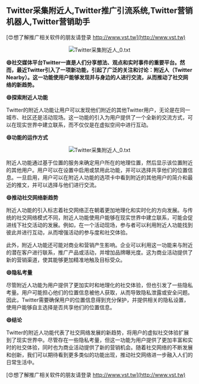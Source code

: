 ## **Twitter采集附近人,Twitter推广引流系统,Twitter营销机器人,Twitter营销助手**

[😍想了解推广相关软件的朋友请登录 http://www.vst.tw](http://www.vst.tw)

 <center><img src="https://vst.tw/MP4/tuiguang/png/0.png" alt="Twitter采集附近人_0.txt"></center>

**😄社交媒体平台Twitter一直是人们分享想法、观点和实时事件的重要平台。然而，最近Twitter引入了一项新功能，引起了广泛的关注和讨论：附近人（Twitter Nearby）。这一功能使用户能够发现并与身边的人进行交流，从而推动了社交网络的新趋势。**

**😄探索附近人功能**

Twitter的附近人功能让用户可以发现他们附近的其他Twitter用户，无论是在同一城市、社区还是活动现场。这一功能的引入为用户提供了一个全新的交流方式，可以在现实世界中建立联系，而不仅仅是在虚拟空间中进行互动。

**😄功能的运作方式**

 <center><img src="https://vst.tw/MP4/tuiguang/png/7.png" alt="Twitter采集附近人_0.txt"></center>

附近人功能通过基于位置的服务来确定用户所在的地理位置，然后显示该位置附近的其他用户。用户可以在设置中启用或禁用此功能，并可以选择共享他们的位置信息。一旦启用，用户可以在附近人功能的选项卡中看到附近的其他用户的简介和最近的推文，并可以选择与他们进行交流。

**😄推动社交网络新趋势**

附近人功能的引入标志着社交网络正在朝着更加地理化和实时化的方向发展。与传统的社交网络模式不同，附近人功能使用户能够在现实世界中建立联系，可能会促进线下社交活动的发展。例如，在一个活动现场，参与者可以利用附近人功能找到彼此并进行互动，从而增强活动的参与度和社交体验。

此外，附近人功能还可能对商业和营销产生影响。企业可以利用这一功能来与附近的潜在客户进行联系，推广产品或活动，并增加品牌曝光度。这为商业活动提供了新的营销渠道，使其能够更加精准地触及目标受众。

**😄隐私考量**

尽管附近人功能为用户提供了更加实时和地理化的社交体验，但也引发了一些隐私考量。用户可能担心他们的位置信息被他人获取，从而导致隐私泄露或安全问题。因此，Twitter需要确保用户的位置信息得到充分保护，并提供相关的隐私设置，使用户能够自主选择是否共享他们的位置信息。

**😄结论**

Twitter的附近人功能代表了社交网络发展的新趋势，将用户的虚拟社交体验扩展到了现实世界中。尽管存在一些隐私考量，但这一功能为用户提供了更加丰富和实时的社交体验，同时也为商业活动提供了新的营销机会。随着社交网络的不断发展和创新，我们可以期待看到更多类似的功能出现，推动社交网络进一步融入人们的日常生活中。

[😍想了解推广相关软件的朋友请登录 http://www.vst.tw](http://www.vst.tw)




